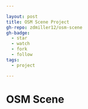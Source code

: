 ```yaml
---

layout: post
title: OSM Scene Project
gh-repo: zdmiller12/osm-scene
gh-badge: 
  - star
  - watch
  - fork
  - follow
tags:
  - project

---
```


# OSM Scene

